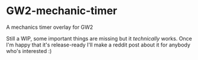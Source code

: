 # GW2-mechanic-timer
A mechanics timer overlay for GW2

Still a WIP, some important things are missing but it *technically* works. Once I'm happy that it's release-ready I'll make a reddit post about it for anybody who's interested :)
